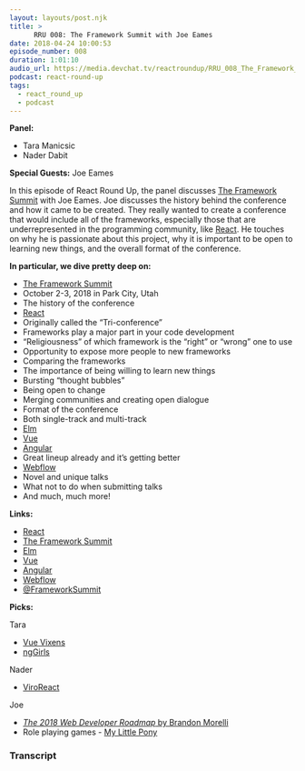 ```yaml
---
layout: layouts/post.njk
title: >
      RRU 008: The Framework Summit with Joe Eames
date: 2018-04-24 10:00:53
episode_number: 008
duration: 1:01:10
audio_url: https://media.devchat.tv/reactroundup/RRU_008_The_Framework_Summit_with_Joe_Eames.mp3
podcast: react-round-up
tags: 
  - react_round_up
  - podcast
---
```


 **Panel:**

- Tara Manicsic
- Nader Dabit

**Special Guests:** Joe Eames

In this episode of React Round Up, the panel discusses [The Framework Summit](https://www.frameworksummit.com/) with Joe Eames. Joe discusses the history behind the conference and how it came to be created. They really wanted to create a conference that would include all of the frameworks, especially those that are underrepresented in the programming community, like [React](https://reactjs.org/). He touches on why he is passionate about this project, why it is important to be open to learning new things, and the overall format of the conference.

**In particular, we dive pretty deep on:**

- [The Framework Summit](https://www.frameworksummit.com/)
- October 2-3, 2018 in Park City, Utah
- The history of the conference
- [React](https://reactjs.org/)
- Originally called the “Tri-conference”
- Frameworks play a major part in your code development
- “Religiousness” of which framework is the “right” or “wrong” one to use
- Opportunity to expose more people to new frameworks
- Comparing the frameworks
- The importance of being willing to learn new things
- Bursting “thought bubbles”
- Being open to change
- Merging communities and creating open dialogue
- Format of the conference
- Both single-track and multi-track
- [Elm](http://elm-lang.org/)
- [Vue](https://vuejs.org/)
- [Angular](https://angular.io/)
- Great lineup already and it’s getting better
- [Webflow](https://webflow.com/)
- Novel and unique talks
- What not to do when submitting talks
- And much, much more!

**Links:**

- [React](https://reactjs.org/)
- [The Framework Summit](https://www.frameworksummit.com/)
- [Elm](http://elm-lang.org/)
- [Vue](https://vuejs.org/)
- [Angular](https://angular.io/)
- [Webflow](https://webflow.com/)
- [@FrameworkSummit](https://twitter.com/FrameworkSummit)

**Picks:**

Tara

- [Vue Vixens](https://vuevixens.org/)
- [ngGirls](http://ng-girls.org/)

Nader

- [ViroReact](https://viromedia.com/viroreact/)

Joe

- [_The 2018 Web Developer Roadmap_ by Brandon Morelli](https://codeburst.io/the-2018-web-developer-roadmap-826b1b806e8d)
- Role playing games - [My Little Pony](https://www.amazon.com/Little-Pony-Tails-Equestria-Core/dp/1626926190)


### Transcript



